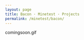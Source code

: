 ```yaml
---
layout: page
title: Bacon · Minetest · Projects
permalink: /minetest/bacon/
---
```


comingsoon.gif
